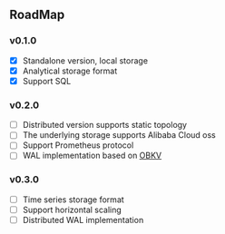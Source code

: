 ## RoadMap
### v0.1.0
- [x] Standalone version, local storage
- [x] Analytical storage format
- [x] Support SQL

### v0.2.0
- [ ] Distributed version supports static topology
- [ ] The underlying storage supports Alibaba Cloud oss
- [ ] Support Prometheus protocol
- [ ] WAL implementation based on [OBKV](https://github.com/oceanbase/oceanbase)

### v0.3.0
- [ ] Time series storage format
- [ ] Support horizontal scaling
- [ ] Distributed WAL implementation